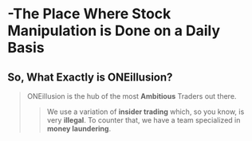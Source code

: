 # -The Place Where **Stock Manipulation** is Done on a Daily Basis

## So, What Exactly is **ONEillusion**?

> ONEillusion is the hub of the most **Ambitious** Traders out there.
>> We use a variation of **insider trading** which, so you know, is very **illegal**.
> To counter that, we have a team specialized in **money laundering**. 
